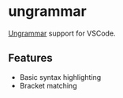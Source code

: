 # ungrammar

[Ungrammar][1] support for VSCode.

## Features

- Basic syntax highlighting
- Bracket matching

[1]: https://github.com/rust-analyzer/ungrammar

